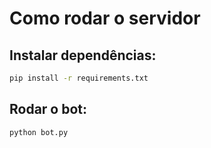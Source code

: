 # Como rodar o servidor

## Instalar dependências:

```bash
pip install -r requirements.txt
```

## Rodar o bot:

```bash
python bot.py
```
